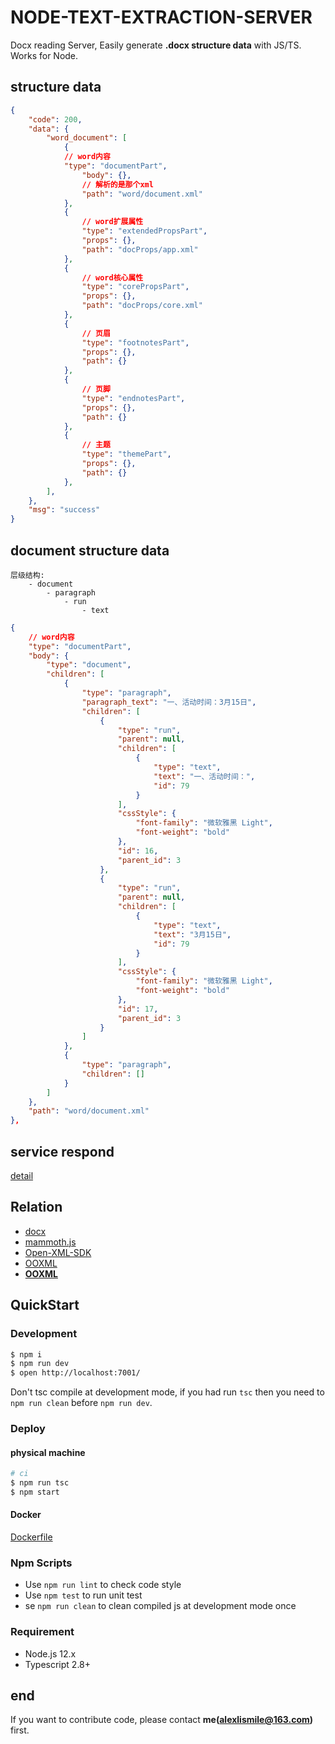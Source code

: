 # NODE-TEXT-EXTRACTION-SERVER

Docx reading Server, Easily generate **.docx structure data**  with JS/TS. Works for Node.

## structure data
```json
{
    "code": 200,
	"data": {
        "word_document": [
            {
            // word内容
            "type": "documentPart",
                "body": {},
                // 解析的是那个xml
                "path": "word/document.xml" 
            },
            {   
                // word扩展属性
                "type": "extendedPropsPart",
                "props": {},
                "path": "docProps/app.xml"
            },
            {
                // word核心属性
                "type": "corePropsPart",
                "props": {},
                "path": "docProps/core.xml"
            },
            {
                // 页眉
                "type": "footnotesPart",
                "props": {},
                "path": {}
            },
            {
                // 页脚
                "type": "endnotesPart",
                "props": {},
                "path": {}
            },
            {
                // 主题
                "type": "themePart",
                "props": {},
                "path": {}
            },
        ],
    },
    "msg": "success"
}
```


## document structure data

```
层级结构:
    - document
        - paragraph
            - run
                - text
```

```json
{
    // word内容
    "type": "documentPart",
    "body": {
        "type": "document",
        "children": [
            {
                "type": "paragraph",
                "paragraph_text": "一、活动时间：3月15日",
                "children": [
                    {
                        "type": "run",
                        "parent": null,
                        "children": [
                            {
                                "type": "text",
                                "text": "一、活动时间：",
                                "id": 79
                            }
                        ],
                        "cssStyle": {
                            "font-family": "微软雅黑 Light",
                            "font-weight": "bold"
                        },
                        "id": 16,
                        "parent_id": 3
                    },
                    {
                        "type": "run",
                        "parent": null,
                        "children": [
                            {
                                "type": "text",
                                "text": "3月15日",
                                "id": 79
                            }
                        ],
                        "cssStyle": {
                            "font-family": "微软雅黑 Light",
                            "font-weight": "bold"
                        },
                        "id": 17,
                        "parent_id": 3
                    }
                ]
            },
            {
                "type": "paragraph",
                "children": []
            }
        ]
    },
    "path": "word/document.xml" 
},
```

## service respond
[detail](./detail.json)

## Relation

- [docx](https://github.com/dolanmiu/docx)
- [mammoth.js](https://github.com/mwilliamson/mammoth.js)
- [Open-XML-SDK](https://github.com/OfficeDev/Open-XML-SDK)
- [OOXML](http://officeopenxml.com/)
- **[OOXML](http://officeopenxml.com/anatomyofOOXML.php)**

## QuickStart

### Development

```bash
$ npm i
$ npm run dev
$ open http://localhost:7001/
```

Don't tsc compile at development mode, if you had run `tsc` then you need to `npm run clean` before `npm run dev`.

### Deploy

####  physical machine
```bash
# ci
$ npm run tsc
$ npm start
```

#### Docker
[Dockerfile](./script/Dockerfile)


### Npm Scripts

- Use `npm run lint` to check code style
- Use `npm test` to run unit test
- se `npm run clean` to clean compiled js at development mode once

### Requirement

- Node.js 12.x
- Typescript 2.8+

## end

If you want to contribute code, please contact **me(alexlismile@163.com)** first.
